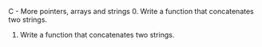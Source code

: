 C - More pointers, arrays and strings
0. Write a function that concatenates two strings.
1. Write a function that concatenates two strings.
